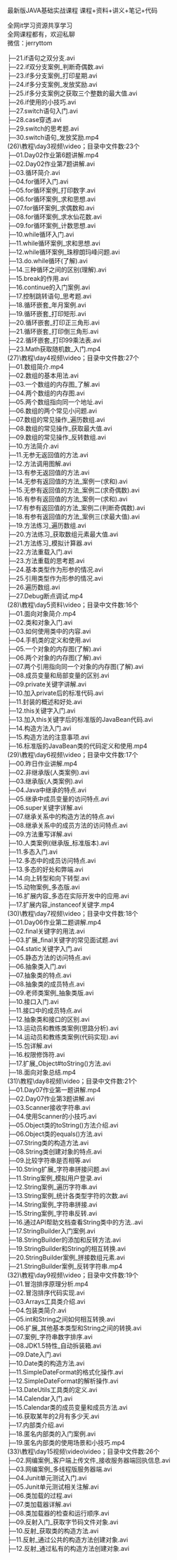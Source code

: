 最新版JAVA基础实战课程 课程+资料+讲义+笔记+代码

全网it学习资源共享学习<br>全网课程都有，欢迎私聊<br>微信：jerryttom<br>

├─21.if语句之双分支.avi<br> ├─22.if双分支案例_判断奇偶数.avi<br> ├─23.if多分支案例_打印星期.avi<br> ├─24.if多分支案例_发放奖励.avi<br> ├─25.if多分支案例之获取三个整数的最大值.avi<br> ├─26.if使用的小技巧.avi<br> ├─27.switch语句入门.avi<br> ├─28.case穿透.avi<br> ├─29.switch的思考题.avi<br> ├─30.switch语句_发放奖励.mp4<br> (26)\教程\day3视频\video；目录中文件数:23个<br> ├─01.Day02作业第6题讲解.mp4<br> ├─02.Day02作业第7题讲解.avi<br> ├─03.循环简介.avi<br> ├─04.for循环入门.avi<br> ├─05.for循环案例_打印数字.avi<br> ├─06.for循环案例_求和思想.avi<br> ├─07.for循环案例_求偶数和.avi<br> ├─08.for循环案例_求水仙花数.avi<br> ├─09.for循环案例_计数思想.avi<br> ├─10.while循环入门.avi<br> ├─11.while循环案例_求和思想.avi<br> ├─12.while循环案例_珠穆朗玛峰问题.avi<br> ├─13.do.while循环(了解).avi<br> ├─14.三种循环之间的区别(理解).avi<br> ├─15.break的作用.avi<br> ├─16.continue的入门案例.avi<br> ├─17.控制跳转语句_思考题.avi<br> ├─18.循环嵌套_年月案例.avi<br> ├─19.循环嵌套_打印矩形.avi<br> ├─20.循环嵌套_打印正三角形.avi<br> ├─21.循环嵌套_打印倒三角形.avi<br> ├─22.循环嵌套_打印99乘法表.avi<br> ├─23.Math获取随机数_入门.mp4<br> (27)\教程\day4视频\video；目录中文件数:27个<br> ├─01.数组简介.mp4<br> ├─02.数组的基本用法.avi<br> ├─03.一个数组的内存图_了解.avi<br> ├─04.两个数组的内存图.avi<br> ├─05.两个数组指向同一个地址.avi<br> ├─06.数组的两个常见小问题.avi<br> ├─07.数组的常见操作_遍历数组.avi<br> ├─08.数组的常见操作_获取最大值.avi<br> ├─09.数组的常见操作_反转数组.avi<br> ├─10.方法简介.avi<br> ├─11.无参无返回值的方法.avi<br> ├─12.方法调用图解.avi<br> ├─13.有参无返回值的方法.avi<br> ├─14.无参有返回值的方法_案例一(求和).avi<br> ├─15.无参有返回值的方法_案例二(求奇偶数).avi<br> ├─16.有参有返回值的方法_案例一(求和).avi<br> ├─17.有参有返回值的方法_案例二(判断奇偶数).avi<br> ├─18.有参有返回值的方法_案例三(求最大值).avi<br> ├─19.方法练习_遍历数组.avi<br> ├─20.方法练习_获取数组元素最大值.avi<br> ├─21.方法练习_模拟计算器.avi<br> ├─22.方法重载入门.avi<br> ├─23.方法重载的思考题.avi<br> ├─24.基本类型作为形参的情况.avi<br> ├─25.引用类型作为形参的情况.avi<br> ├─26.遍历数组.avi<br> ├─27.Debug断点调试.mp4<br> (28)\教程\day5资料\video；目录中文件数:16个<br> ├─01.面向对象简介.mp4<br> ├─02.类和对象入门.avi<br> ├─03.如何使用类中的内容.avi<br> ├─04.手机类的定义和使用.avi<br> ├─05.一个对象的内存图(了解).avi<br> ├─06.两个对象的内存图(了解).avi<br> ├─07.两个引用指向同一个对象的内存图(了解).avi<br> ├─08.成员变量和局部变量的区别.avi<br> ├─09.private关键字讲解.avi<br> ├─10.加入private后的标准代码.avi<br> ├─11.封装的概述和好处.avi<br> ├─12.this关键字入门.avi<br> ├─13.加入this关键字后的标准版的JavaBean代码.avi<br> ├─14.构造方法入门.avi<br> ├─15.构造方法的注意事项.avi<br> ├─16.标准版的JavaBean类的代码定义和使用.mp4<br> (29)\教程\day6视频\video；目录中文件数:17个<br> ├─00.昨日作业讲解.mp4<br> ├─02.非继承版(人类案例).avi<br> ├─03.继承版(人类案例).avi<br> ├─04.Java中继承的特点.avi<br> ├─05.继承中成员变量的访问特点.avi<br> ├─06.super关键字详解.avi<br> ├─07.继承关系中的构造方法的特点.avi<br> ├─08.继承关系中的成员方法的访问特点.avi<br> ├─09.方法重写详解.avi<br> ├─10.人类案例(继承版_标准版本).avi<br> ├─11.多态入门.avi<br> ├─12.多态中的成员访问特点.avi<br> ├─13.多态的好处和弊端.avi<br> ├─14.向上转型和向下转型.avi<br> ├─15.动物案例_多态版.avi<br> ├─16.扩展内容_多态在实际开发中的应用.avi<br> ├─17.扩展内容_instanceof关键字.mp4<br> (30)\教程\day7视频\video；目录中文件数:18个<br> ├─01.Day06作业第二题讲解.mp4<br> ├─02.final关键字的用法.avi<br> ├─03.扩展_final关键字的常见面试题.avi<br> ├─04.static关键字入门.avi<br> ├─05.静态方法的访问特点.avi<br> ├─06.抽象类入门.avi<br> ├─07.抽象类的特点.avi<br> ├─08.抽象类的成员特点.avi<br> ├─09.老师类案例_抽象类版.avi<br> ├─10.接口入门.avi<br> ├─11.接口中的成员特点.avi<br> ├─12.抽象类和接口的区别.avi<br> ├─13.运动员和教练类案例(思路分析).avi<br> ├─14.运动员和教练类案例(代码实现).avi<br> ├─15.包详解.avi<br> ├─16.权限修饰符.avi<br> ├─17.扩展_Object#toString()方法.avi<br> ├─18.面向对象总结.mp4<br> (31)\教程\day8视频\video；目录中文件数:21个<br> ├─01.Day07作业第一题讲解.mp4<br> ├─02.Day07作业第3题讲解.avi<br> ├─03.Scanner接收字符串.avi<br> ├─04.使用Scanner的小技巧.avi<br> ├─05.Object类的toString()方法介绍.avi<br> ├─06.Object类的equals()方法.avi<br> ├─07.String类的构造方法.avi<br> ├─08.String类创建对象的特点.avi<br> ├─09.比较字符串是否相等.avi<br> ├─10.String扩展_字符串拼接问题.avi<br> ├─11.String案例_模拟用户登录.avi<br> ├─12.String案例_遍历字符串.avi<br> ├─13.String案例_统计各类型字符的次数.avi<br> ├─14.String案例_字符串拼接.avi<br> ├─15.String案例_字符串反转.avi<br> ├─16.通过API帮助文档查看String类中的方法..avi<br> ├─17.StringBuilder入门案例.avi<br> ├─18.StringBuilder的添加和反转方法.avi<br> ├─19.StringBuilder和String的相互转换.avi<br> ├─20.StringBuilder案例_拼接数组元素.avi<br> ├─21.StringBuilder案例_反转字符串.mp4<br> (32)\教程\day9视频\video；目录中文件数:19个<br> ├─01.冒泡排序原理分析.mp4<br> ├─02.冒泡排序代码实现.avi<br> ├─03.Arrays工具类介绍.avi<br> ├─04.包装类简介.avi<br> ├─05.int和String之间如何相互转换.avi<br> ├─06.扩展_其他基本类型和String之间的转换.avi<br> ├─07.案例_字符串数字排序.avi<br> ├─08.JDK1.5特性_自动拆装箱.avi<br> ├─09.Date入门.avi<br> ├─10.Date类的构造方法.avi<br> ├─11.SimpleDateFormat的格式化操作.avi<br> ├─12.SimpleDateFormat的解析操作.avi<br> ├─13.DateUtils工具类的定义.avi<br> ├─14.Calendar入门.avi<br> ├─15.Calendar类的成员变量和成员方法.avi<br> ├─16.获取某年的2月有多少天.avi<br> ├─17.内部类介绍.avi<br> ├─18.匿名内部类的入门案例.avi<br> ├─19.匿名内部类的使用场景和小技巧.mp4<br> (33)\教程\day15视频\video\video；目录中文件数:26个<br> ├─02.网编案例_客户端上传文件_接收服务器端回执信息.avi<br> ├─03.网编案例_多线程版服务器端.avi<br> ├─04.Junit单元测试入门.avi<br> ├─05.Junit单元测试相关注解.avi<br> ├─06.类加载的过程.avi<br> ├─07.类加载器详解.avi<br> ├─08.类加载器的检查和运行顺序.avi<br> ├─09.反射入门_获取字节码文件对象.avi<br> ├─10.反射_获取类的构造方法.avi<br> ├─11.反射_通过公共的构造方法创建对象.avi<br> ├─12.反射_通过私有的构造方法创建对象.avi<br> 